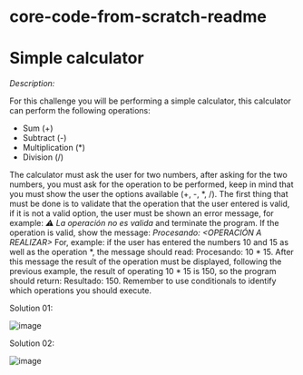# core-code-from-scratch-readme

# Simple calculator
*Description:*

For this challenge you will be performing a simple calculator, this calculator can perform the following operations:
- Sum (+)
- Subtract (-)
- Multiplication (*)
- Division (/)

The calculator must ask the user for two numbers, after asking for the two numbers, you must ask for the operation to be performed, keep in mind that you must show the user the options available (+, -, *, /). The first thing that must be done is to validate that the operation that the user entered is valid, if it is not a valid option, the user must be shown an error message, for example: *⚠️ La operación no es valida* and terminate the program. If the operation is valid, show the message: *Procesando: <OPERACIÓN A REALIZAR>* For, example: if the user has entered the numbers 10 and 15 as well as the operation *, the message should read: Procesando: 10 * 15. After this message the result of the operation must be displayed, following the previous example, the result of operating 10 * 15 is 150, so the program should return: Resultado: 150. Remember to use conditionals to identify which operations you should execute.

Solution 01:

![image](https://user-images.githubusercontent.com/106286065/232945445-99a44181-67c8-4c0a-9f12-de02f28448ea.png)

Solution 02:

![image](https://user-images.githubusercontent.com/106286065/232954744-777c41d3-c094-4627-83f2-50b07f067239.png)
